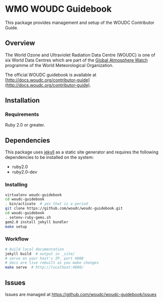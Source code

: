 # WMO WOUDC Guidebook

This package provides management and setup of the WOUDC Contributor Guide.

## Overview

The World Ozone and Ultraviolet Radiation Data Centre (WOUDC) is one of six
World Data Centres which are part of the
[Global Atmosphere Watch](http://www.wmo.int/gaw) programme of the World
Meteorological Organization.

The official WOUDC guidebook is available at [http://docs.woudc.org/contributor-guide](http://docs.woudc.org/contributor-guide).

## Installation

### Requirements

Ruby 2.0 or greater.

## Dependencies

This package uses [jekyll](https://jekyllrb.com) as a static site generator
and requires the following dependencies to be installed on the system:

- ruby2.0
- ruby2.0-dev

### Installing

```bash
virtualenv woudc-guidebook
cd woudc-guidebook
. bin/activate  # yes that is a period
git clone https://github.com/woudc/woudc-guidebook.git
cd woudc-guidebook
. setenv-ruby-gems.sh
gem2.0 install jekyll bundler
make setup
```

### Workflow

```bash
# build local documentation
jekyll build  # output in _site/
# serve on your host's IP, port 4000
# docs are live rebuilt as you make changes
make serve  # http://localhost:4000/
```

## Issues

Issues are managed at https://github.com/woudc/woudc-guidebook/issues
